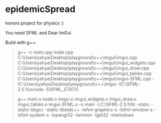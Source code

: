 # epidemicSpread

honors project for physics :)

You need SFML and Dear ImGui

Build with g++:

>g++ -c main.cpp node.cpp C:\Users\yahya\Desktop\playground\c++\imgui\imgui.cpp C:\Users\yahya\Desktop\playground\c++\imgui\imgui_widgets.cpp C:\Users\yahya\Desktop\playground\c++\imgui\imgui_draw.cpp C:\Users\yahya\Desktop\playground\c++\imgui\imgui_tables.cpp C:\Users\yahya\Desktop\playground\c++\imgui\imgui-SFML.cpp -IC:\Users\yahya\Desktop\playground\c++\imgui -IC:\SFML-2.5.1\include -DSFML_STATIC
>
>g++ main.o node.o imgui.o imgui_widgets.o imgui_draw.o imgui_tables.o imgui-SFML.o -o main -LC:\SFML-2.5.1\lib -static -static-libgcc -static-libstdc++ -lsfml-graphics-s -lsfml-window-s -lsfml-system-s -lopengl32 -lwinmm -lgdi32 -mwindows
